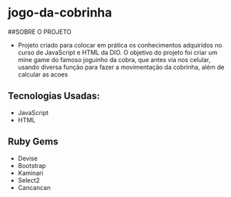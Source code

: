 # jogo-da-cobrinha

##SOBRE O PROJETO

* Projeto criado para colocar em prática os conhecimentos adquiridos no curso de JavaScript e HTML da DIO. O objetivo do projeto foi criar um mine game do famoso joguinho da cobra, que antes via nos celular, usando diversa função para fazer a movimentação da cobrinha, além de calcular as acoes 

## Tecnologias Usadas:

* JavaScript
* HTML

## Ruby Gems

* Devise
* Bootstrap
* Kaminari
* Select2
* Cancancan
